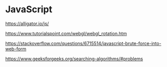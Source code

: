 # JavaScript


https://alligator.io/js/

https://www.tutorialspoint.com/webgl/webgl_rotation.htm


https://stackoverflow.com/questions/6715514/javascript-brute-force-into-web-form


https://www.geeksforgeeks.org/searching-algorithms/#problems
